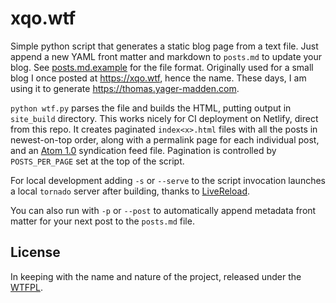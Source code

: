 # xqo.wtf

Simple python script that generates a static blog page from a text file. Just append a new YAML front matter and markdown to `posts.md` to update your blog. See [posts.md.example](posts.md.example) for the file format. Originally used for a small blog I once posted at <https://xqo.wtf>, hence the name. These days, I am using it to generate <https://thomas.yager-madden.com>.

`python wtf.py` parses the file and builds the HTML, putting output in `site_build` directory. This works nicely for CI deployment on Netlify, direct from this repo. It creates paginated `index<x>.html` files with all the posts in newest-on-top order, along with a permalink page for each individual post, and an [Atom 1.0](https://tools.ietf.org/html/rfc4287) syndication feed file. Pagination is controlled by `POSTS_PER_PAGE` set at the top of the script.

For local development adding `-s` or `--serve` to the script invocation launches a local `tornado` server after building, thanks to [LiveReload](https://livereload.readthedocs.io/en/latest/).

You can also run with `-p` or `--post` to automatically append metadata front matter for your next post to the `posts.md` file.

## License

In keeping with the name and nature of the project, released under the [WTFPL](http://www.wtfpl.net/txt/copying/).
